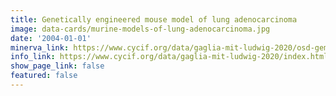 ```yaml
---
title: Genetically engineered mouse model of lung adenocarcinoma
image: data-cards/murine-models-of-lung-adenocarcinoma.jpg
date: '2004-01-01'
minerva_link: https://www.cycif.org/data/gaglia-mit-ludwig-2020/osd-gemm-lung.html
info_link: https://www.cycif.org/data/gaglia-mit-ludwig-2020/index.html
show_page_link: false
featured: false
---
```


